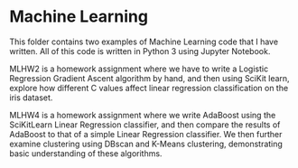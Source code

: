 # Machine Learning

This folder contains two examples of Machine Learning code that I have written. All of this code is written in Python 3 using Jupyter Notebook. 

MLHW2 is a homework assignment where we have to write a Logistic Regression Gradient Ascent algorithm by hand, and then using SciKit learn, explore how different C values affect linear regression classification on the iris dataset.

MLHW4 is a homework assignment where we write AdaBoost using the SciKitLearn Linear Regression classifier, and then compare the results of AdaBoost to that of a simple Linear Regression classifier. We then further examine clustering using DBscan and K-Means clustering, demonstrating basic understanding of these algorithms. 
